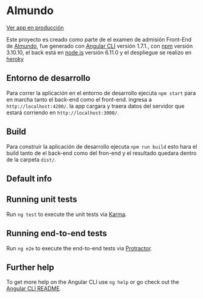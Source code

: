 # Almundo

[Ver app en producción](https://mighty-dusk-75432.herokuapp.com/)

Este proyecto es creado como parte de el examen de admisión Front-End de [Almundo](https://almundo.com.co/), fue generado con [Angular CLI](https://github.com/angular/angular-cli) versión 1.7.1., con [npm](https://www.npmjs.com/) versión 3.10.10, el back está en [node.js](https://nodejs.org/es/) versión 6.11.0 y el despliegue se realizo en [heroky](https://www.heroku.com/)  

## Entorno de desarrollo

Para correr la aplicación en el entorno de desarrollo ejecuta `npm start` para en marcha tanto el back-end como el front-end. ingresa a `http://localhost:4200/`. la app cargara y traera datos del servidor que estará corriendo en `http://localhost:3000/`.

## Build

Para construir la aplicación de desarrollo ejecuta `npm run build` esto hara el build tanto de el back-end como del fron-end y el resultado quedara dentro de la carpeta `dist/`.


## Default info

## Running unit tests

Run `ng test` to execute the unit tests via [Karma](https://karma-runner.github.io).

## Running end-to-end tests

Run `ng e2e` to execute the end-to-end tests via [Protractor](http://www.protractortest.org/).

## Further help

To get more help on the Angular CLI use `ng help` or go check out the [Angular CLI README](https://github.com/angular/angular-cli/blob/master/README.md).
